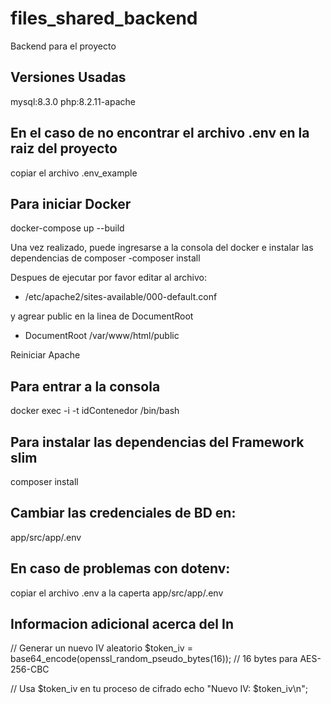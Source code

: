 # files_shared_backend
Backend para el proyecto

## Versiones Usadas
mysql:8.3.0
php:8.2.11-apache

## En el caso de no encontrar el archivo .env en la raiz del proyecto
copiar el archivo .env_example

## Para iniciar Docker
docker-compose up --build

Una vez realizado, puede ingresarse a la consola del docker e instalar las dependencias de composer
  -composer install

Despues de ejecutar por favor editar al archivo: 
  - /etc/apache2/sites-available/000-default.conf

  y agrear public en la linea de DocumentRoot
  - DocumentRoot /var/www/html/public

  Reiniciar Apache

## Para entrar a la consola
docker exec -i -t idContenedor /bin/bash 

## Para instalar las dependencias del Framework slim
composer install

## Cambiar las credenciales de BD en:
app/src/app/.env

## En caso de problemas con dotenv:
copiar el archivo .env a la caperta app/src/app/.env

## Informacion adicional acerca del In
// Generar un nuevo IV aleatorio
$token_iv = base64_encode(openssl_random_pseudo_bytes(16)); // 16 bytes para AES-256-CBC

// Usa $token_iv en tu proceso de cifrado
echo "Nuevo IV: $token_iv\n";